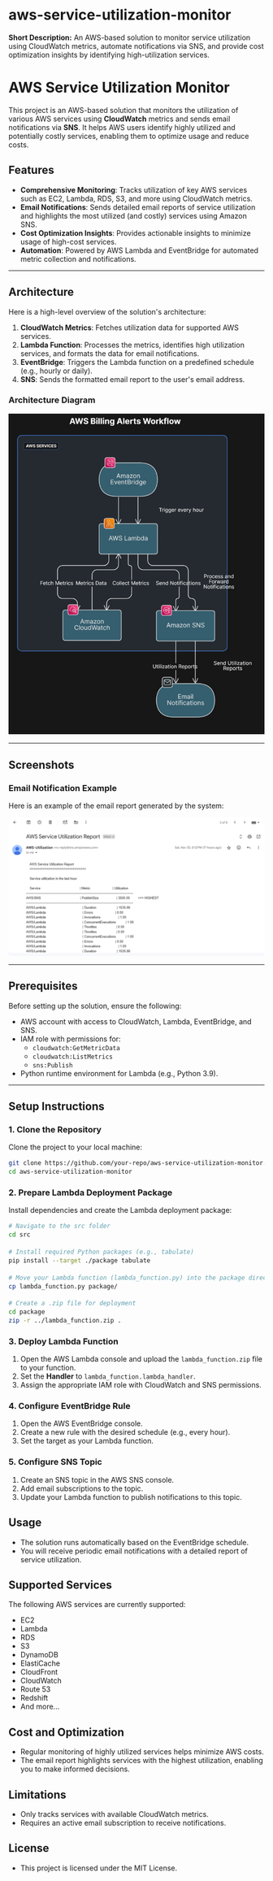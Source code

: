 
# aws-service-utilization-monitor
**Short Description:** An AWS-based solution to monitor service utilization using CloudWatch metrics, automate notifications via SNS, and provide cost optimization insights by identifying high-utilization services.

# AWS Service Utilization Monitor

This project is an AWS-based solution that monitors the utilization of various AWS services using **CloudWatch** metrics and sends email notifications via **SNS**. It helps AWS users identify highly utilized and potentially costly services, enabling them to optimize usage and reduce costs.

## Features

- **Comprehensive Monitoring**: Tracks utilization of key AWS services such as EC2, Lambda, RDS, S3, and more using CloudWatch metrics.
- **Email Notifications**: Sends detailed email reports of service utilization and highlights the most utilized (and costly) services using Amazon SNS.
- **Cost Optimization Insights**: Provides actionable insights to minimize usage of high-cost services.
- **Automation**: Powered by AWS Lambda and EventBridge for automated metric collection and notifications.

---

## Architecture

Here is a high-level overview of the solution's architecture:

1. **CloudWatch Metrics**: Fetches utilization data for supported AWS services.
2. **Lambda Function**: Processes the metrics, identifies high utilization services, and formats the data for email notifications.
3. **EventBridge**: Triggers the Lambda function on a predefined schedule (e.g., hourly or daily).
4. **SNS**: Sends the formatted email report to the user's email address.

### Architecture Diagram
![Architecture Diagram](Data-flow.png)

---

## Screenshots

### Email Notification Example
Here is an example of the email report generated by the system:

![Email Report](Output.png)

---

## Prerequisites

Before setting up the solution, ensure the following:

- AWS account with access to CloudWatch, Lambda, EventBridge, and SNS.
- IAM role with permissions for:
  - `cloudwatch:GetMetricData`
  - `cloudwatch:ListMetrics`
  - `sns:Publish`
- Python runtime environment for Lambda (e.g., Python 3.9).

---

## Setup Instructions

### 1. Clone the Repository

Clone the project to your local machine:

```bash
git clone https://github.com/your-repo/aws-service-utilization-monitor.git
cd aws-service-utilization-monitor
```

### 2. Prepare Lambda Deployment Package

Install dependencies and create the Lambda deployment package:

```bash
# Navigate to the src folder
cd src

# Install required Python packages (e.g., tabulate)
pip install --target ./package tabulate

# Move your Lambda function (lambda_function.py) into the package directory
cp lambda_function.py package/

# Create a .zip file for deployment
cd package
zip -r ../lambda_function.zip .
```

### 3. Deploy Lambda Function

1. Open the AWS Lambda console and upload the `lambda_function.zip` file to your function.
2. Set the **Handler** to `lambda_function.lambda_handler`.
3. Assign the appropriate IAM role with CloudWatch and SNS permissions.

### 4. Configure EventBridge Rule

1. Open the AWS EventBridge console.
2. Create a new rule with the desired schedule (e.g., every hour).
3. Set the target as your Lambda function.

### 5. Configure SNS Topic

1. Create an SNS topic in the AWS SNS console.
2. Add email subscriptions to the topic.
3. Update your Lambda function to publish notifications to this topic.

## Usage

- The solution runs automatically based on the EventBridge schedule.
- You will receive periodic email notifications with a detailed report of service utilization.

## Supported Services

The following AWS services are currently supported:

- EC2
- Lambda
- RDS
- S3
- DynamoDB
- ElastiCache
- CloudFront
- CloudWatch
- Route 53
- Redshift
- And more...

## Cost and Optimization

- Regular monitoring of highly utilized services helps minimize AWS costs.
- The email report highlights services with the highest utilization, enabling you to make informed decisions.

## Limitations

- Only tracks services with available CloudWatch metrics.
- Requires an active email subscription to receive notifications.

## License
- This project is licensed under the MIT License.

